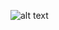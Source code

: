 ![alt text](https://github.com/benkrasnow/Fourier-ptycography/blob/main/USAF_target_comparison_final.jpg.jpg?raw=true)
